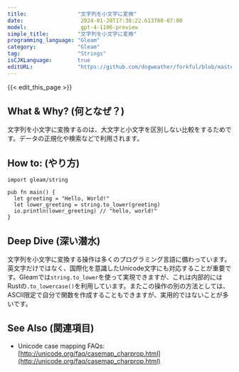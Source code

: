 ```yaml
---
title:                "文字列を小文字に変換"
date:                  2024-01-20T17:38:22.613780-07:00
model:                 gpt-4-1106-preview
simple_title:         "文字列を小文字に変換"
programming_language: "Gleam"
category:             "Gleam"
tag:                  "Strings"
isCJKLanguage:        true
editURL:              "https://github.com/dogweather/forkful/blob/master/content/ja/gleam/converting-a-string-to-lower-case.md"
---
```


{{< edit_this_page >}}

## What & Why? (何となぜ？)
文字列を小文字に変換するのは、大文字と小文字を区別しない比較をするためです。データの正規化や検索などで利用されます。

## How to: (やり方)
```gleam
import gleam/string

pub fn main() {
  let greeting = "Hello, World!"
  let lower_greeting = string.to_lower(greeting)
  io.println(lower_greeting) // "hello, world!"
}
```

## Deep Dive (深い潜水)
文字列を小文字に変換する操作は多くのプログラミング言語に備わっています。英文字だけではなく、国際化を意識したUnicode文字にも対応することが重要です。Gleamでは`string.to_lower`を使って実現できますが、これは内部的にはRustの`.to_lowercase()`を利用しています。またこの操作の別の方法としては、ASCII限定で自分で関数を作成することもできますが、実用的ではないことが多いです。

## See Also (関連項目)
- Unicode case mapping FAQs: [http://unicode.org/faq/casemap_charprop.html](http://unicode.org/faq/casemap_charprop.html)
